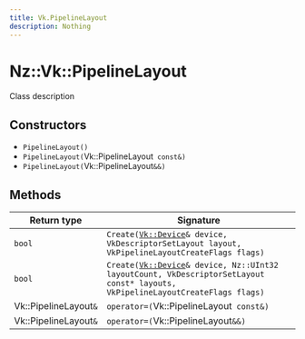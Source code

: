 ```yaml
---
title: Vk.PipelineLayout
description: Nothing
---
```


# Nz::Vk::PipelineLayout

Class description

## Constructors

- `PipelineLayout()`
- `PipelineLayout(`Vk::PipelineLayout` const&)`
- `PipelineLayout(`Vk::PipelineLayout`&&)`

## Methods

| Return type | Signature |
| ----------- | --------- |
| `bool` | `Create(`[`Vk::Device`](documentation/generated/VulkanRenderer/Vk.Device.md)`& device, VkDescriptorSetLayout layout, VkPipelineLayoutCreateFlags flags)` |
| `bool` | `Create(`[`Vk::Device`](documentation/generated/VulkanRenderer/Vk.Device.md)`& device, Nz::UInt32 layoutCount, VkDescriptorSetLayout const* layouts, VkPipelineLayoutCreateFlags flags)` |
| Vk::PipelineLayout`&` | `operator=(`Vk::PipelineLayout` const&)` |
| Vk::PipelineLayout`&` | `operator=(`Vk::PipelineLayout`&&)` |
